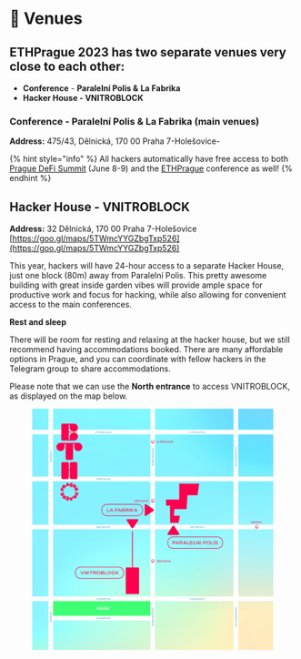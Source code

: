 # 🏨 Venues

## **ETHPrague 2023** has two separate venues very close to each other:

* **Conference** - **Paralelní Polis &** **La Fabrika**
* **Hacker House - VNITROBLOCK**

### Conference - Paralelní Polis & **La Fabrika** (main venues)&#x20;

**Address:** 475/43, Dělnická, 170 00 Praha 7-Holešovice-

{% hint style="info" %}
All hackers automatically have free access to both [Prague DeFi Summit](https://praguedefisummit.com/) (June 8-9) and the [ETHPrague](https://ethprague.com/) conference as well!
{% endhint %}

## Hacker House - VNITROBLOCK

**Address:** 32 Dělnická, 170 00 Praha 7-Holešovice [https://goo.gl/maps/5TWmcYYGZbgTxp526](https://goo.gl/maps/5TWmcYYGZbgTxp526)

This year, hackers will have 24-hour access to a separate Hacker House, just one block (80m) away from Paralelní Polis. This pretty awesome building with great inside garden vibes will provide ample space for productive work and focus for hacking, while also allowing for convenient access to the main conferences.

**Rest and sleep**

There will be room for resting and relaxing at the hacker house, but we still recommend having accommodations booked. There are many affordable options in Prague, and you can coordinate with fellow hackers in the Telegram group to share accommodations.

Please note that we can use the **North entrance** to access VNITROBLOCK, as displayed on the map below.

<figure><img src="../.gitbook/assets/mapa_2_2_.jpg" alt=""><figcaption></figcaption></figure>
